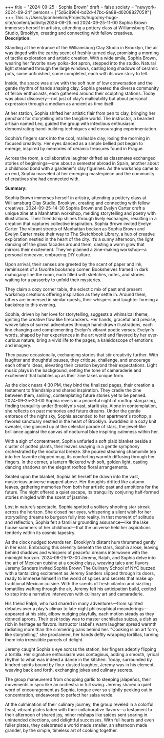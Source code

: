 +++
title = "2024-09-25 - Sophia Brown"
draft = false
society = "newyork-2024-09-24"
persons = ["5d6c8964-bd2d-47bc-9a88-d0208827051f"]
+++
This is /Users/joonheekim/Projects/hugo/my-hugo-site/content/activity/2024-09-25.md
2024-09-25-11-00
Sophia Brown immerses herself in artistry, attending a pottery class at Williamsburg Clay Studio, Brooklyn, creating and connecting with fellow creatives.
**Description:**

Standing at the entrance of the Williamsburg Clay Studio in Brooklyn, the air was tinged with the earthy scent of freshly turned clay, promising a morning of tactile exploration and artistic creation. With a wide smile, Sophia Brown, wearing her favorite navy polka-dot apron, stepped into the studio. Natural light streamed through the large windows, casting long shadows of ceramic pots, some unfinished, some completed, each with its own story to tell.

Inside, the space was alive with the soft hum of low conversation and the gentle rhythm of hands shaping clay. Sophia greeted the diverse community of fellow enthusiasts, each gathered around their sculpting stations. Today was about discovery—not just of clay’s malleability but about personal expression through a medium as ancient as time itself.

At her station, Sophia shifted her artistic flair from pen to clay, bringing her penchant for storytelling into the tangible world. The instructor, a bearded artisan named Leo, guided the group with infectious enthusiasm, demonstrating hand-building techniques and encouraging experimentation.

Sophia’s fingers sank into the cool, malleable clay, losing the morning in focused creativity. Her eyes danced as a simple bellied pot began to emerge, inspired by memories of ceramic treasures found in Prague.

Across the room, a collaborative laughter drifted as classmates exchanged stories of beginnings—one about a semester abroad in Spain, another about a childhood bond with a gardener's clay figurines. As the workshop came to an end, Sophia marveled at her emerging masterpiece and the community of creatives she had connected with.

**Summary:**

Sophia Brown immerses herself in artistry, attending a pottery class at Williamsburg Clay Studio, Brooklyn, creating and connecting with fellow creatives.
2024-09-25-14-30
Sophia Brown and Evelyn Carter craft a unique zine at a Manhattan workshop, melding storytelling and poetry with illustrations. Their friendship shines through lively exchanges, resulting in a creation that captures collective inspiration.
Sophia Brown invited Evelyn Carter
The vibrant streets of Manhattan beckon as Sophia Brown and Evelyn Carter make their way to The Sketchbook Library, a hub of creative exploration nestled in the heart of the city. It’s a sunny afternoon, the light dancing off the glass facades around them, casting a warm glow that mirrors their excitement. They’ve planned a zine-making workshop—a personal endeavor, embracing DIY culture.

Upon arrival, their senses are greeted by the scent of paper and ink, reminiscent of a favorite bookshop corner. Bookshelves framed in dark mahogany line the room, each filled with sketches, notes, and stories waiting for a passerby to unfold their mysteries. 

They claim a cozy corner table, the eclectic mix of past and present workshop creations offering inspiration as they settle in. Around them, others are immersed in similar quests, their whispers and laughter forming a backdrop to this evening.

Sophia, driven by her love for storytelling, suggests a whimsical theme, igniting the creative flow like firecrackers. Her hands, graceful and precise, weave tales of surreal adventures through hand-drawn illustrations, each line changing and complementing Evelyn's vibrant poetic verses. Evelyn's words, shaped by her experiences in the art world and flavored by her ever-curious nature, bring a vivid life to the pages, a kaleidoscope of emotions and imagery.

They pause occasionally, exchanging stories that stir creativity further. With laughter and thoughtful pauses, they critique, challenge, and encourage each other's ideas, elevating their creation beyond their expectations. Light music plays in the background, setting the tone of camaraderie and excitement that bubbles up as their zine takes unique form.

As the clock nears 4:30 PM, they bind the finalized pages, their creation a testament to friendship and shared inspiration. They cradle the zine between them, smiling, contemplating future stories yet to be penned.
2024-09-25-20-00
Sophia revels in a peaceful night of rooftop stargazing, finding tranquility under Brooklyn's vast, starlit sky. Alone in contemplation, she reflects on past memories and future dreams.
Under the gentle embrace of the night sky, Sophia ascended to her apartment's rooftop, a favored sanctuary nestled in the heart of Brooklyn. Swaddled in a cozy knit sweater, she glanced up at the celestial parade of stars, the jewel-like brilliance against the canvas of nocturnal blue inspiring calmness within her. 

With a sigh of contentment, Sophia unfurled a soft plaid blanket beside a cluster of potted plants, their leaves swaying in a gentle symphony orchestrated by the nocturnal breeze. She poured steaming chamomile tea into her favorite chipped mug, its comforting warmth diffusing through her fingers. In the corner, a lantern flickered with soft, golden light, casting dancing shadows on the elegant rooftop floral arrangements.

Seated upon the blanket, Sophia let herself be drawn into the vast, mysterious universe mapped above. Her thoughts drifted like autumn leaves, gathering memories from both her artistic past and ambitions for the future. The night offered a quiet escape, its tranquility conjuring half-formed stories mingled with the scent of jasmine.

Lost in nature’s spectacle, Sophia spotted a solitary shooting star streak across the horizon. She closed her eyes, whispering a silent wish for her storytelling dreams to burgeon fully into reality. In that moment of solitude and reflection, Sophia felt a familiar grounding assurance—like the lake house summers of her childhood—that the universe held her aspirations tenderly within its cosmic tapestry.

As the clock nudged towards ten, Brooklyn's distant hum thrummed gently in her ears. Embracing this serenity beneath the stars, Sophia arose, leaving behind shadows and whispers of peaceful dreams interwoven with the midnight horizon.
2024-09-25-13-00
Jeremy, Ralph, and Sophia delve into the art of Mexican cuisine at a cooking class, weaving tales and flavors.
Jeremy Sanders invited Sophia Brown
The Culinary School of NYC buzzed with a tantalizing excitement as Jeremy Sanders slipped through its doors, ready to immerse himself in the world of spices and secrets that make up traditional Mexican cuisine. With the scents of fresh cilantro and sizzling tomatillos wafting through the air, Jeremy felt his anticipation build, excited to step into a narrative interwoven with culinary art and camaraderie.

His friend Ralph, who had shared in many adventures—from spirited debates over a play's climax to late-night philosophical meanderings—appeared at his side, elbow nudging playfully, each motion steady as they donned aprons. Their task today was to master enchiladas suizas, a dish as rich in heritage as flavors. Instructor Isabel's warm laughter spread warmth radiating more than the simmering pans behind her. "Cooking is an art form, like storytelling," she proclaimed, her hands deftly wrapping tortillas, turning them into irresistible parcels of delight.

Jeremy caught Sophia's eye across the station, her fingers adeptly flipping a tortilla. Her signature enthusiasm was contagious, adding a smooth, lyrical rhythm to what was indeed a dance in the kitchen. Today, surrounded by kindred spirits bound by flour-dusted laughter, Jeremy was in his element, weaving back and forth, exchanging jokes and culinary secrets.

The group maneuvered from chopping garlic to steeping jalapeños, their movements in sync like an orchestra in full swing. Jeremy shared a quiet word of encouragement as Sophia, tongue ever so slightly peeking out in concentration, endeavored to perfect her salsa verde.

At the culmination of their culinary journey, the group reveled in a colorful feast, vibrant plates laden with their collaborative flavors—a testament to their afternoon of shared joy, minor mishaps like spices sent soaring in unintended directions, and delightful successes. With full hearts and even fuller plates, they celebrated a world made smaller, an afternoon made grander, by the simple, timeless art of cooking together.
